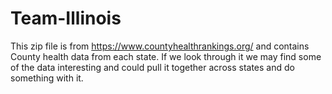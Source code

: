 # Team-Illinois
This zip file is from https://www.countyhealthrankings.org/ and contains County health data from each state.  If we look through it we may find some of the data interesting and could pull it together across states and do something with it.
